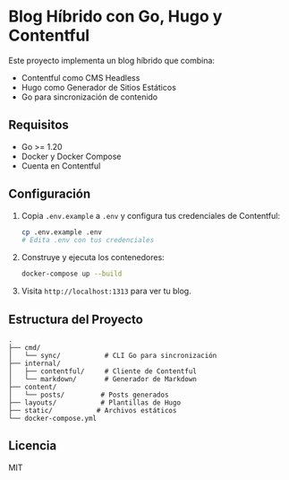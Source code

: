 # Blog Híbrido con Go, Hugo y Contentful

Este proyecto implementa un blog híbrido que combina:
- Contentful como CMS Headless
- Hugo como Generador de Sitios Estáticos
- Go para sincronización de contenido

## Requisitos

- Go >= 1.20
- Docker y Docker Compose
- Cuenta en Contentful

## Configuración

1. Copia `.env.example` a `.env` y configura tus credenciales de Contentful:
   ```bash
   cp .env.example .env
   # Edita .env con tus credenciales
   ```

2. Construye y ejecuta los contenedores:
   ```bash
   docker-compose up --build
   ```

3. Visita `http://localhost:1313` para ver tu blog.

## Estructura del Proyecto

```
.
├── cmd/
│   └── sync/           # CLI Go para sincronización
├── internal/
│   ├── contentful/     # Cliente de Contentful
│   └── markdown/       # Generador de Markdown
├── content/
│   └── posts/         # Posts generados
├── layouts/           # Plantillas de Hugo
├── static/           # Archivos estáticos
└── docker-compose.yml
```

## Licencia

MIT 